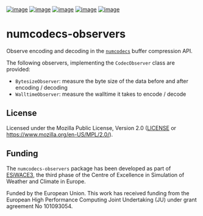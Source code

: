 [![image](https://img.shields.io/github/actions/workflow/status/juntyr/numcodecs-observers/ci.yml?branch=main)](https://github.com/juntyr/numcodecs-observers/actions/workflows/ci.yml?query=branch%3Amain)
[![image](https://img.shields.io/pypi/v/numcodecs-observers.svg)](https://pypi.python.org/pypi/numcodecs-observers)
[![image](https://img.shields.io/pypi/l/numcodecs-observers.svg)](https://github.com/juntyr/numcodecs-observers/blob/main/LICENSE)
[![image](https://img.shields.io/pypi/pyversions/numcodecs-observers.svg)](https://pypi.python.org/pypi/numcodecs-observers)
[![image](https://readthedocs.org/projects/numcodecs-observers/badge/?version=latest)](https://numcodecs-observers.readthedocs.io/en/latest/?badge=latest)

# numcodecs-observers

Observe encoding and decoding in the [`numcodecs`] buffer compression API.

The following observers, implementing the `CodecObserver` class are provided:

- `BytesizeObserver`: measure the byte size of the data before and after encoding / decoding
- `WalltimeObserver`: measure the walltime it takes to encode / decode

[`numcodecs`]: https://numcodecs.readthedocs.io/en/stable/

## License

Licensed under the Mozilla Public License, Version 2.0 ([LICENSE](LICENSE) or https://www.mozilla.org/en-US/MPL/2.0/).


## Funding

The `numcodecs-observers` package has been developed as part of [ESiWACE3](https://www.esiwace.eu), the third phase of the Centre of Excellence in Simulation of Weather and Climate in Europe.

Funded by the European Union. This work has received funding from the European High Performance Computing Joint Undertaking (JU) under grant agreement No 101093054.
